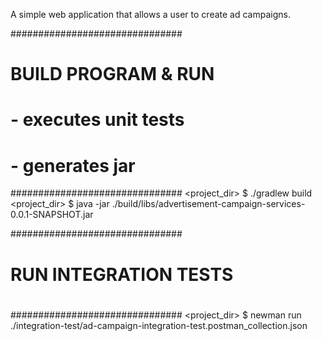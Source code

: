 A simple web application that allows a user to create ad campaigns.

###############################
#
# BUILD PROGRAM & RUN
#
# - executes unit tests
# - generates jar
###############################
<project_dir> $ ./gradlew build
<project_dir> $ java -jar ./build/libs/advertisement-campaign-services-0.0.1-SNAPSHOT.jar




###############################
#
# RUN INTEGRATION TESTS
#
###############################
<project_dir> $ newman run ./integration-test/ad-campaign-integration-test.postman_collection.json

